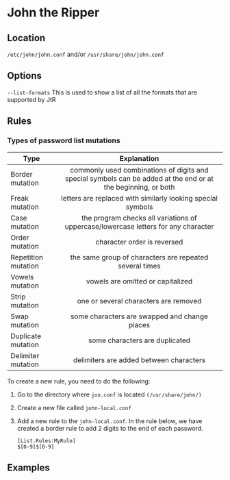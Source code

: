 # John the Ripper

## Location

``/etc/john/john.conf`` and/or ``/usr/share/john/john.conf``

## Options

``--list-formats`` This is used to show a list of all the formats that are supported by JtR

## Rules

### Types of password list mutations

| Type | Explanation|
|------|:----------:|
| Border mutation | commonly used combinations of digits and special symbols can be added at the end or at the beginning, or both |
| Freak mutation | letters are replaced with similarly looking special symbols |
| Case mutation | the program checks all variations of uppercase/lowercase letters for any character |
| Order mutation | character order is reversed |
| Repetition mutation | the same group of characters are repeated several times |
| Vowels mutation | vowels are omitted or capitalized |
| Strip mutation | one or several characters are removed |
| Swap mutation | some characters are swapped and change places |
| Duplicate mutation | some characters are duplicated |
| Delimiter mutation | delimiters are added between characters |


To create a new rule, you need to do the following:

1. Go to the directory where ``jon.conf`` is located ``(/usr/share/john/)``
2. Create a new file called ``john-local.conf``
3. Add a new rule to the ``john-local.conf``. In the rule below, we have created a border rule to add 2 digits to the end of each password.

    ```
    [List.Rules:MyRule]
    $[0-9]$[0-9]
    ```
## Examples

`` ``
